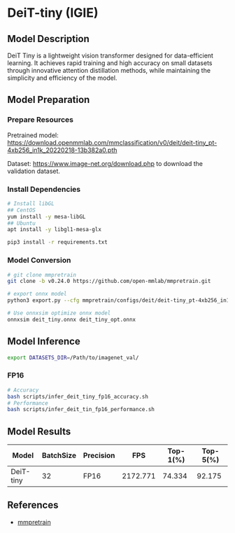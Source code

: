 # DeiT-tiny (IGIE)

## Model Description

DeiT Tiny is a lightweight vision transformer designed for data-efficient learning. It achieves rapid training and high accuracy on small datasets through innovative attention distillation methods, while maintaining the simplicity and efficiency of the model.

## Model Preparation

### Prepare Resources

Pretrained model: <https://download.openmmlab.com/mmclassification/v0/deit/deit-tiny_pt-4xb256_in1k_20220218-13b382a0.pth>

Dataset: <https://www.image-net.org/download.php> to download the validation dataset.

### Install Dependencies

```bash
# Install libGL
## CentOS
yum install -y mesa-libGL
## Ubuntu
apt install -y libgl1-mesa-glx

pip3 install -r requirements.txt
```

### Model Conversion

```bash
# git clone mmpretrain
git clone -b v0.24.0 https://github.com/open-mmlab/mmpretrain.git

# export onnx model
python3 export.py --cfg mmpretrain/configs/deit/deit-tiny_pt-4xb256_in1k.py --weight deit-tiny_pt-4xb256_in1k_20220218-13b382a0.pth --output deit_tiny.onnx

# Use onnxsim optimize onnx model
onnxsim deit_tiny.onnx deit_tiny_opt.onnx
```

## Model Inference

```bash
export DATASETS_DIR=/Path/to/imagenet_val/
```

### FP16

```bash
# Accuracy
bash scripts/infer_deit_tiny_fp16_accuracy.sh
# Performance
bash scripts/infer_deit_tin_fp16_performance.sh
```

## Model Results

| Model     | BatchSize | Precision | FPS      | Top-1(%) | Top-5(%) |
| --------- | --------- | --------- | -------- | -------- | -------- |
| DeiT-tiny | 32        | FP16      | 2172.771 | 74.334   | 92.175   |

## References

- [mmpretrain](https://github.com/open-mmlab/mmpretrain)
